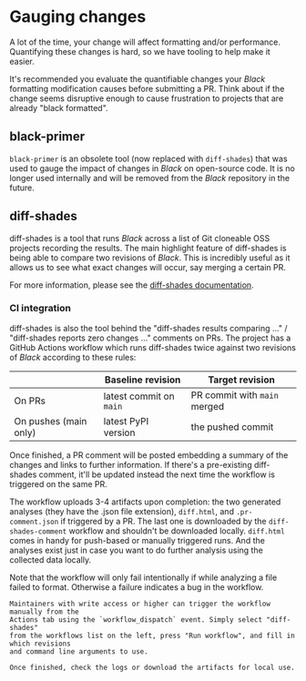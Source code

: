 # Gauging changes

A lot of the time, your change will affect formatting and/or performance. Quantifying
these changes is hard, so we have tooling to help make it easier.

It's recommended you evaluate the quantifiable changes your _Black_ formatting
modification causes before submitting a PR. Think about if the change seems disruptive
enough to cause frustration to projects that are already "black formatted".

## black-primer

`black-primer` is an obsolete tool (now replaced with `diff-shades`) that was used to
gauge the impact of changes in _Black_ on open-source code. It is no longer used
internally and will be removed from the _Black_ repository in the future.

## diff-shades

diff-shades is a tool that runs _Black_ across a list of Git cloneable OSS projects
recording the results. The main highlight feature of diff-shades is being able to
compare two revisions of _Black_. This is incredibly useful as it allows us to see what
exact changes will occur, say merging a certain PR.

For more information, please see the [diff-shades documentation][diff-shades].

### CI integration

diff-shades is also the tool behind the "diff-shades results comparing ..." /
"diff-shades reports zero changes ..." comments on PRs. The project has a GitHub Actions
workflow which runs diff-shades twice against two revisions of _Black_ according to
these rules:

|                       | Baseline revision       | Target revision              |
| --------------------- | ----------------------- | ---------------------------- |
| On PRs                | latest commit on `main` | PR commit with `main` merged |
| On pushes (main only) | latest PyPI version     | the pushed commit            |

Once finished, a PR comment will be posted embedding a summary of the changes and links
to further information. If there's a pre-existing diff-shades comment, it'll be updated
instead the next time the workflow is triggered on the same PR.

The workflow uploads 3-4 artifacts upon completion: the two generated analyses (they
have the .json file extension), `diff.html`, and `.pr-comment.json` if triggered by a
PR. The last one is downloaded by the `diff-shades-comment` workflow and shouldn't be
downloaded locally. `diff.html` comes in handy for push-based or manually triggered
runs. And the analyses exist just in case you want to do further analysis using the
collected data locally.

Note that the workflow will only fail intentionally if while analyzing a file failed to
format. Otherwise a failure indicates a bug in the workflow.

```{tip}
Maintainers with write access or higher can trigger the workflow manually from the
Actions tab using the `workflow_dispatch` event. Simply select "diff-shades"
from the workflows list on the left, press "Run workflow", and fill in which revisions
and command line arguments to use.

Once finished, check the logs or download the artifacts for local use.
```

[diff-shades]: https://github.com/ichard26/diff-shades#readme
